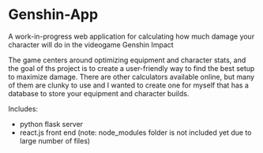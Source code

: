 # Genshin-App
A work-in-progress web application for calculating how much damage your character will do in the videogame Genshin Impact

The game centers around optimizing equipment and character stats, and the goal of ths project is to create a user-friendly way to find the best setup to maximize damage. There are other calculators available online, but many of them are clunky to use and I wanted to create one for myself that has a database to store your equipment and character builds.

Includes:
- python flask server
- react.js front end (note: node_modules folder is not included yet due to large number of files)
